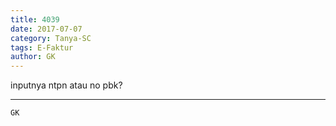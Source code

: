 ```yaml
---
title: 4039
date: 2017-07-07
category: Tanya-SC
tags: E-Faktur
author: GK
---
```


inputnya ntpn atau no pbk?

---



`GK`

